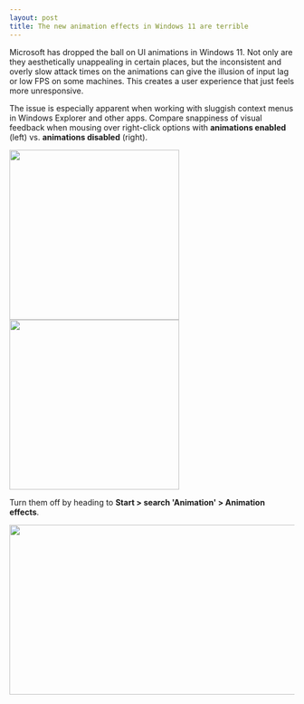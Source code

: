 ```yaml
---
layout: post
title: The new animation effects in Windows 11 are terrible
---
```


Microsoft has dropped the ball on UI animations in Windows 11. Not only are they aesthetically unappealing in certain places, but the inconsistent and overly slow attack times on the animations can give the illusion of input lag or low FPS on some machines. This creates a user experience that just feels more unresponsive.

The issue is especially apparent when working with sluggish context menus in Windows Explorer and other apps. Compare snappiness of visual feedback when mousing over right-click options with **animations enabled** (left) vs. **animations disabled** (right).

<img src="{{ site.baseurl }}/images/win11-anims-on.gif" width="300" height="300"> <img src="{{ site.baseurl }}/images/win11-anims-off.gif" width="300" height="300">

Turn them off by heading to **Start > search 'Animation' > Animation effects**.

<img src="{{ site.baseurl }}/images/win11-anims-settings.png" width="600" height="300">
